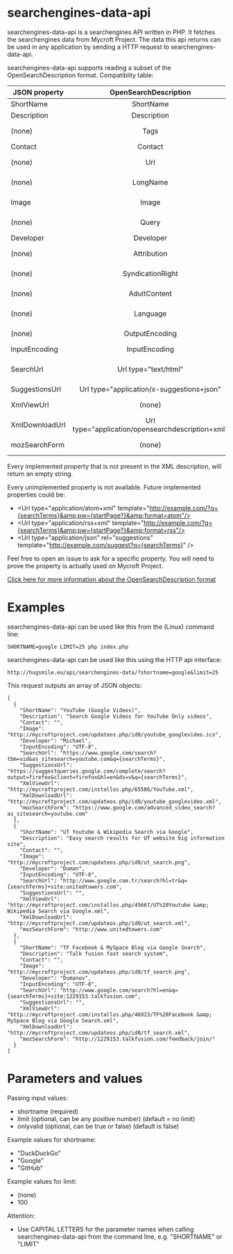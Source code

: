 searchengines-data-api
==========

searchengines-data-api is a searchengines API written in PHP. It fetches the searchengines data from Mycroft Project. The data this api returns can be used in any application by sending a HTTP request to searchengines-data-api.

searchengines-data-api supports reading a subset of the OpenSearchDescription format. Compatiblity table:

| JSON property  | OpenSearchDescription                            | Notes                                                                      |
| -------------- |:------------------------------------------------:| --------------------------------------------------------------------------:|
| ShortName      | ShortName                                        |                                                                            |
| Description    | Description                                      |                                                                            |
| (none)         | Tags                                             | Not implemented (supported on Mycroft Project?)                            |
| Contact        | Contact                                          |                                                                            |
| (none)         | Url                                              | Partially implemented using parameters ending in "Url"                     |
| (none)         | LongName                                         | Not implemented (supported on Mycroft Project?)                            |
| Image          | Image                                            | width and height properties not supported                                  |
| (none)         | Query                                            | Not implemented (supported on Mycroft Project?)                            |
| Developer      | Developer                                        |                                                                            |
| (none)         | Attribution                                      | Not implemented (supported on Mycroft Project?)                            |
| (none)         | SyndicationRight                                 | Not implemented (supported on Mycroft Project?)                            |
| (none)         | AdultContent                                     | Not implemented (supported on Mycroft Project?)                            |
| (none)         | Language                                         | Not implemented (supported on Mycroft Project?)                            |
| (none)         | OutputEncoding                                   | Not implemented (supported on Mycroft Project?)                            |
| InputEncoding  | InputEncoding                                    |                                                                            |
| SearchUrl      | Url type="text/html"                             | Example value: http://ecosia.org/maps.php?q={searchTerms}&addon=opensearch |
| SuggestionsUrl | Url type="application/x-suggestions+json"        | Partially implemented, see below                                           | 
| XmlViewUrl     | (none)                                           | Link to the XML file (constructed URL)                                     |
| XmlDownloadUrl | Url type="application/opensearchdescription+xml" | Link to the XML file (rel=self from XML)                                   |
| mozSearchForm  | (none)                                           | moz:SearchForm. Example value: http://ecosia.org/                          |

Every implemented property that is not present in the XML description, will return an empty string. 

Every unimplemented property is not available. Future implemented properties could be:
* &lt;Url type="application/atom+xml" template="http://example.com/?q={searchTerms}&amp;pw={startPage?}&amp;format=atom"/>
* &lt;Url type="application/rss+xml" template="http://example.com/?q={searchTerms}&amp;pw={startPage?}&amp;format=rss"/>
* &lt;Url type="application/json" rel="suggestions" template="http://example.com/suggest?q={searchTerms}" />

Feel free to open an issue to ask for a specific property. You will need to prove the property is actually used on Mycroft Project.

[Click here for more information about the OpenSearchDescription format](http://www.opensearch.org/Specifications/OpenSearch/1.1)

Examples
========

searchengines-data-api can be used like this from the (Linux) command line:

	SHORTNAME=google LIMIT=25 php index.php
	
searchengines-data-api can be used like this using the HTTP api interface:
	
	http://hugsmile.eu/api/searchengines-data/?shortname=google&limit=25

This request outputs an array of JSON objects:

	[
	  {
		"ShortName": "YouTube (Google Videos)",
		"Description": "Search Google Videos for YouTube Only videos",
		"Contact": "",
		"Image": "http://mycroftproject.com/updateos.php/id0/youtube_googlevideo.ico",
		"Developer": "Michael",
		"InputEncoding": "UTF-8",
		"SearchUrl": "https://www.google.com/search?tbm=vid&as_sitesearch=youtube.com&q={searchTerms}",
		"SuggestionsUrl": "https://suggestqueries.google.com/complete/search?output=firefox&client=firefox&hl=en&ds=v&q={searchTerms}",
		"XmlViewUrl": "http://mycroftproject.com/installos.php/65586/YouTube.xml",
		"XmlDownloadUrl": "http://mycroftproject.com/updateos.php/id0/youtube_googlevideo.xml",
		"mozSearchForm": "https://www.google.com/advanced_video_search?as_sitesearch=youtube.com"
	  },
	  {
		"ShortName": "UT Youtube & Wikipedia Search via Google",
		"Description": "Easy search results for UT website big information site",
		"Contact": "",
		"Image": "http://mycroftproject.com/updateos.php/id0/ut_search.png",
		"Developer": "Duman",
		"InputEncoding": "UTF-8",
		"SearchUrl": "http://www.google.com.tr/search?hl=tr&q={searchTerms}+site:unitedtowers.com",
		"SuggestionsUrl": "",
		"XmlViewUrl": "http://mycroftproject.com/installos.php/45667/UT%20Youtube &amp; Wikipedia Search via Google.xml",
		"XmlDownloadUrl": "http://mycroftproject.com/updateos.php/id0/ut_search.xml",
		"mozSearchForm": "http://www.unitedtowers.com"
	  },
	  {
		"ShortName": "TF Facebook & MySpace Blog via Google Search",
		"Description": "Talk fusion fast search system",
		"Contact": "",
		"Image": "http://mycroftproject.com/updateos.php/id0/tf_search.png",
		"Developer": "Dumanov",
		"InputEncoding": "UTF-8",
		"SearchUrl": "http://www.google.com/search?hl=en&q={searchTerms}+site:1229153.talkfusion.com",
		"SuggestionsUrl": "",
		"XmlViewUrl": "http://mycroftproject.com/installos.php/46923/TF%20Facebook &amp; MySpace Blog via Google Search.xml",
		"XmlDownloadUrl": "http://mycroftproject.com/updateos.php/id0/tf_search.xml",
		"mozSearchForm": "http://1229153.talkfusion.com/feedback/join/"
	  }
	]

Parameters and values
=====================

Passing input values:
* shortname (required)
* limit (optional, can be any positive number) (default = no limit)
* onlyvalid (optional, can be true or false) (default is false)

Example values for shortname:
* "DuckDuckGo"
* "Google"
* "GitHub"

Example values for limit:
* (none)
* 100

Attention:
* Use CAPITAL LETTERS for the parameter names when calling searchengines-data-api from the command line, e.g. "SHORTNAME" or "LIMIT"
